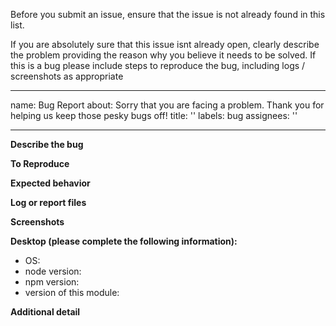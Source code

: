 Before you submit an issue, ensure that the issue is not already found in this list.

If you are absolutely sure that this issue isnt already open, clearly describe the problem providing the reason why you believe it needs to be solved. If this is a bug please include steps to reproduce the bug, including logs / screenshots as appropriate

---
name: Bug Report
about: Sorry that you are facing a problem. Thank you for helping us keep those pesky bugs off!
title: ''
labels: bug
assignees: ''

---

**Describe the bug**

<!-- Before submitting this, please check that this issue is not already reported. A clear and concise description of what the bug is -->

**To Reproduce**

<!-- Steps to reproduce the behavior: -->

**Expected behavior**

<!-- A clear and concise description of what you expected to happen -->

**Log or report files**
<!-- If applicable, add log messages or the result.csv from the reports folder -->

**Screenshots**

<!-- If applicable, add screenshots to help explain your problem -->

**Desktop (please complete the following information):**

- OS: 
- node version:
- npm version:
- version of this module:

**Additional detail**

<!-- Add any other detail about the problem here -->
